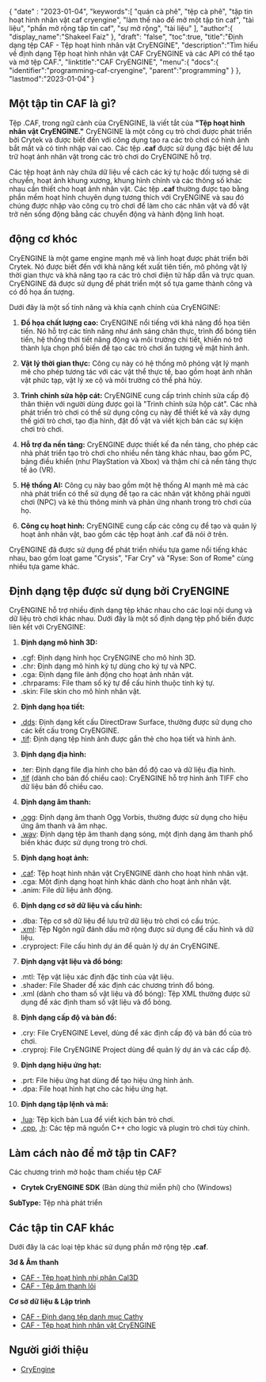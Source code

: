 {
"date" :  "2023-01-04",
   "keywords":[
"quán cà phê",
"tệp cà phê",
"tập tin hoạt hình nhân vật caf cryengine",
"làm thế nào để mở một tập tin caf",
"tài liệu",
"phần mở rộng tập tin caf",
"sự mở rộng",
"tài liệu"
],
   "author":{
"display_name":"Shakeel Faiz"
},
"draft": "false",
"toc":true,
"title":"Định dạng tệp CAF - Tệp hoạt hình nhân vật CryENGINE",
   "description":"Tìm hiểu về định dạng Tệp hoạt hình nhân vật CAF CryENGINE và các API có thể tạo và mở tệp CAF.",
"linktitle":"CAF CryENGINE",
   "menu":{
      "docs":{
         "identifier":"programming-caf-cryengine",
         "parent":"programming"
}
},
"lastmod":"2023-01-04"
}

## Một tập tin CAF là gì?

Tệp .CAF, trong ngữ cảnh của CryENGINE, là viết tắt của **"Tệp hoạt hình nhân vật CryENGINE."** CryENGINE là một công cụ trò chơi được phát triển bởi Crytek và được biết đến với công dụng tạo ra các trò chơi có hình ảnh bắt mắt và có tính nhập vai cao. Các tệp **.caf** được sử dụng đặc biệt để lưu trữ hoạt ảnh nhân vật trong các trò chơi do CryENGINE hỗ trợ.

Các tệp hoạt ảnh này chứa dữ liệu về cách các ký tự hoặc đối tượng sẽ di chuyển, hoạt ảnh khung xương, khung hình chính và các thông số khác nhau cần thiết cho hoạt ảnh nhân vật. Các tệp **.caf** thường được tạo bằng phần mềm hoạt hình chuyên dụng tương thích với CryENGINE và sau đó chúng được nhập vào công cụ trò chơi để làm cho các nhân vật và đồ vật trở nên sống động bằng các chuyển động và hành động linh hoạt.

## động cơ khóc

CryENGINE là một game engine mạnh mẽ và linh hoạt được phát triển bởi Crytek. Nó được biết đến với khả năng kết xuất tiên tiến, mô phỏng vật lý thời gian thực và khả năng tạo ra các trò chơi điện tử hấp dẫn và trực quan. CryENGINE đã được sử dụng để phát triển một số tựa game thành công và có đồ họa ấn tượng.

Dưới đây là một số tính năng và khía cạnh chính của CryENGINE:

1. **Đồ họa chất lượng cao:** CryENGINE nổi tiếng với khả năng đồ họa tiên tiến. Nó hỗ trợ các tính năng như ánh sáng chân thực, trình đổ bóng tiên tiến, hệ thống thời tiết năng động và môi trường chi tiết, khiến nó trở thành lựa chọn phổ biến để tạo các trò chơi ấn tượng về mặt hình ảnh.
    
















2. **Vật lý thời gian thực:** Công cụ này có hệ thống mô phỏng vật lý mạnh mẽ cho phép tương tác với các vật thể thực tế, bao gồm hoạt ảnh nhân vật phức tạp, vật lý xe cộ và môi trường có thể phá hủy.
    
















3. **Trình chỉnh sửa hộp cát:** CryENGINE cung cấp trình chỉnh sửa cấp độ thân thiện với người dùng được gọi là "Trình chỉnh sửa hộp cát". Các nhà phát triển trò chơi có thể sử dụng công cụ này để thiết kế và xây dựng thế giới trò chơi, tạo địa hình, đặt đồ vật và viết kịch bản các sự kiện chơi trò chơi.
    
















4. **Hỗ trợ đa nền tảng:** CryENGINE được thiết kế đa nền tảng, cho phép các nhà phát triển tạo trò chơi cho nhiều nền tảng khác nhau, bao gồm PC, bảng điều khiển (như PlayStation và Xbox) và thậm chí cả nền tảng thực tế ảo (VR).
    
















5. **Hệ thống AI:** Công cụ này bao gồm một hệ thống AI mạnh mẽ mà các nhà phát triển có thể sử dụng để tạo ra các nhân vật không phải người chơi (NPC) và kẻ thù thông minh và phản ứng nhanh trong trò chơi của họ.
    
















6. **Công cụ hoạt hình:** CryENGINE cung cấp các công cụ để tạo và quản lý hoạt ảnh nhân vật, bao gồm các tệp hoạt ảnh .caf đã nói ở trên.
    
















CryENGINE đã được sử dụng để phát triển nhiều tựa game nổi tiếng khác nhau, bao gồm loạt game "Crysis", "Far Cry" và "Ryse: Son of Rome" cùng nhiều tựa game khác.

## Định dạng tệp được sử dụng bởi CryENGINE

CryENGINE hỗ trợ nhiều định dạng tệp khác nhau cho các loại nội dung và dữ liệu trò chơi khác nhau. Dưới đây là một số định dạng tệp phổ biến được liên kết với CryENGINE:

1. **Định dạng mô hình 3D:**
    
















- .cgf: Định dạng hình học CryENGINE cho mô hình 3D.
- .chr: Định dạng mô hình ký tự dùng cho ký tự và NPC.
- .cga: Định dạng file ảnh động cho hoạt ảnh nhân vật.
- .chrparams: File tham số ký tự để cấu hình thuộc tính ký tự.
- .skin: File skin cho mô hình nhân vật.
2. **Định dạng họa tiết:**
    
















- [.dds](/vi/image/dds/): Định dạng kết cấu DirectDraw Surface, thường được sử dụng cho các kết cấu trong CryENGINE.
- [.tif](/vi/image/tiff/): Định dạng tệp hình ảnh được gắn thẻ cho họa tiết và hình ảnh.
3. **Định dạng địa hình:**
    
















- .ter: Định dạng file địa hình cho bản đồ độ cao và dữ liệu địa hình.
- [.tif](/vi/image/tiff/) (dành cho bản đồ chiều cao): CryENGINE hỗ trợ hình ảnh TIFF cho dữ liệu bản đồ chiều cao.
4. **Định dạng âm thanh:**
    
















- [.ogg](/vi/audio/ogg/): Định dạng âm thanh Ogg Vorbis, thường được sử dụng cho hiệu ứng âm thanh và âm nhạc.
- [.wav](/vi/audio/wav/): Định dạng tệp âm thanh dạng sóng, một định dạng âm thanh phổ biến khác được sử dụng trong trò chơi.
5. **Định dạng hoạt ảnh:**
    
















- [.caf](/vi/database/caf/): Tệp hoạt hình nhân vật CryENGINE dành cho hoạt hình nhân vật.
- .cga: Một định dạng hoạt hình khác dành cho hoạt ảnh nhân vật.
- .anim: File dữ liệu ảnh động.
6. **Định dạng cơ sở dữ liệu và cấu hình:**
    
















- .dba: Tệp cơ sở dữ liệu để lưu trữ dữ liệu trò chơi có cấu trúc.
- [.xml](/vi/web/xml/): Tệp Ngôn ngữ đánh dấu mở rộng được sử dụng để cấu hình và dữ liệu.
- .cryproject: File cấu hình dự án để quản lý dự án CryENGINE.
7. **Định dạng vật liệu và đổ bóng:**
    
















- .mtl: Tệp vật liệu xác định đặc tính của vật liệu.
- .shader: File Shader để xác định các chương trình đổ bóng.
- .xml (dành cho tham số vật liệu và đổ bóng): Tệp XML thường được sử dụng để xác định tham số vật liệu và đổ bóng.
8. **Định dạng cấp độ và bản đồ:**
    
















- .cry: File CryENGINE Level, dùng để xác định cấp độ và bản đồ của trò chơi.
- .cryproj: File CryENGINE Project dùng để quản lý dự án và các cấp độ.
9. **Định dạng hiệu ứng hạt:**
    
















- .prt: File hiệu ứng hạt dùng để tạo hiệu ứng hình ảnh.
- .dpa: File hoạt hình hạt cho các hiệu ứng hạt.
10. **Định dạng tập lệnh và mã:**
    
















- [.lua](/vi/programming/lua/): Tệp kịch bản Lua để viết kịch bản trò chơi.
- [.cpp](/vi/programming/cpp/), [.h](/vi/programming/h/): Các tệp mã nguồn C++ cho logic và plugin trò chơi tùy chỉnh.

## Làm cách nào để mở tập tin CAF?

Các chương trình mở hoặc tham chiếu tệp CAF

- **Crytek CryENGINE SDK** (Bản dùng thử miễn phí) cho (Windows)

**SubType:** Tệp nhà phát triển

## Các tập tin CAF khác

Dưới đây là các loại tệp khác sử dụng phần mở rộng tệp **.caf**.

**3d & Âm thanh**
- [CAF - Tệp hoạt hình nhị phân Cal3D](/vi/3d/caf-cal3d/)
- [CAF - Tệp âm thanh lõi](/vi/audio/caf/)

**Cơ sở dữ liệu & Lập trình**
- [CAF - Định dạng tệp danh mục Cathy](/vi/database/caf/)
- [CAF - Tệp hoạt hình nhân vật CryENGINE](/vi/programming/caf-cryengine/)

## Người giới thiệu
* [CryEngine](https://en.wikipedia.org/wiki/CryEngine)
